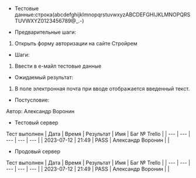 * Тестовые данные:строка(abcdefghijklmnopqrstuvwxyzABCDEFGHIJKLMNOPQRSTUVWXYZ0123456789@_.-)


* Предварительные шаги:
1. Открыть форму авторизации на сайте Стройрем

* Шаги:
1. Ввести в е-майл тестовые данные


* Ожидаемый результат:
1. В поле электронная почта при вводе отображается введенный текст.


* Постусловие:

Автор: Александр Воронин

* Тестовый сервер 

Тест выполнен
| Дата | Время | Результат | Имя | Баг № Trello |
| --- | --- | --- | --- | --- |
| 2023-07-12 | 21:49 | PASS | Александр Воронин |  | 

* Продовый сервер

Тест выполнен
| Дата | Время | Результат | Имя | Баг № Trello |
| --- | --- | --- | --- | --- |
| 2023-07-12 | 21:49 | PASS | Александр Воронин |  | 
